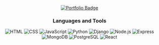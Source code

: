 <div id="header" align="center">
  <!--<h1>Hello World</h1>
  <h3>I'm a software engineer based in New York.</h3>-->
  <div id="badges">
    <a href="https://zr2890.netlify.app/">
      <img src="https://img.shields.io/badge/Portfolio-grey?style=flat-square&logo=google-chrome" alt="Portfolio Badge"/>
    </a>
    <!--<a href="https://linkedin.com/in/ruinaz90">
      <img src="https://img.shields.io/badge/LinkedIn-grey?style=flat-square&logo=linkedin" alt="LinkedIn Badge"/>
    </a>-->
  </div>
  
  <h3>Languages and Tools</h3>
  <img src="https://img.shields.io/badge/HTML-grey?style=flat-square&logo=html5" alt="HTML">
  <img src="https://img.shields.io/badge/CSS-grey?style=flat-square&logo=css3" alt="CSS">
  <img src="https://img.shields.io/badge/JavaScript-grey?style=flat-square&logo=javascript" alt="JavaScript">
  <img src="https://img.shields.io/badge/Python-grey?style=flat-square&logo=python" alt="Python">
  <img src="https://img.shields.io/badge/Django-grey?style=flat-square&logo=django" alt="Django">
  <img src="https://img.shields.io/badge/Node.js-grey?style=flat-square&logo=nodedotjs" alt="Node.js">
  <img src="https://img.shields.io/badge/Express-grey?style=flat-square&logo=express" alt="Express">
  <img src="https://img.shields.io/badge/MongoDB-grey?style=flat-square&logo=mongodb" alt="MongoDB">
  <img src="https://img.shields.io/badge/PostgreSQL-grey?style=flat-square&logo=postgresql" alt="PostgreSQL">
  <img src="https://img.shields.io/badge/React-grey?style=flat-square&logo=react" alt="React">
</div>
